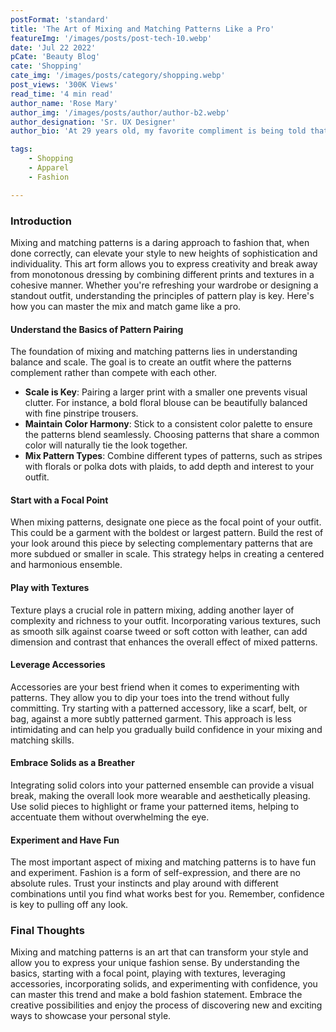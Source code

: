 ```yaml
---
postFormat: 'standard'
title: 'The Art of Mixing and Matching Patterns Like a Pro'
featureImg: '/images/posts/post-tech-10.webp'
date: 'Jul 22 2022'
pCate: 'Beauty Blog'
cate: 'Shopping'
cate_img: '/images/posts/category/shopping.webp'
post_views: '300K Views'
read_time: '4 min read'
author_name: 'Rose Mary'
author_img: '/images/posts/author/author-b2.webp'
author_designation: 'Sr. UX Designer'
author_bio: 'At 29 years old, my favorite compliment is being told that I look like my mom. Seeing myself in her image, like this daughter up top, makes me so proud of how far I’ve come, and so thankful for where I come from.'

tags: 
    - Shopping
    - Apparel
    - Fashion

---
```


### Introduction

Mixing and matching patterns is a daring approach to fashion that, when done correctly, can elevate your style to new heights of sophistication and individuality. This art form allows you to express creativity and break away from monotonous dressing by combining different prints and textures in a cohesive manner. Whether you're refreshing your wardrobe or designing a standout outfit, understanding the principles of pattern play is key. Here's how you can master the mix and match game like a pro.

#### Understand the Basics of Pattern Pairing

The foundation of mixing and matching patterns lies in understanding balance and scale. The goal is to create an outfit where the patterns complement rather than compete with each other.

- **Scale is Key**: Pairing a larger print with a smaller one prevents visual clutter. For instance, a bold floral blouse can be beautifully balanced with fine pinstripe trousers.
- **Maintain Color Harmony**: Stick to a consistent color palette to ensure the patterns blend seamlessly. Choosing patterns that share a common color will naturally tie the look together.
- **Mix Pattern Types**: Combine different types of patterns, such as stripes with florals or polka dots with plaids, to add depth and interest to your outfit.

#### Start with a Focal Point

When mixing patterns, designate one piece as the focal point of your outfit. This could be a garment with the boldest or largest pattern. Build the rest of your look around this piece by selecting complementary patterns that are more subdued or smaller in scale. This strategy helps in creating a centered and harmonious ensemble.

#### Play with Textures

Texture plays a crucial role in pattern mixing, adding another layer of complexity and richness to your outfit. Incorporating various textures, such as smooth silk against coarse tweed or soft cotton with leather, can add dimension and contrast that enhances the overall effect of mixed patterns.

#### Leverage Accessories

Accessories are your best friend when it comes to experimenting with patterns. They allow you to dip your toes into the trend without fully committing. Try starting with a patterned accessory, like a scarf, belt, or bag, against a more subtly patterned garment. This approach is less intimidating and can help you gradually build confidence in your mixing and matching skills.

#### Embrace Solids as a Breather

Integrating solid colors into your patterned ensemble can provide a visual break, making the overall look more wearable and aesthetically pleasing. Use solid pieces to highlight or frame your patterned items, helping to accentuate them without overwhelming the eye.

#### Experiment and Have Fun

The most important aspect of mixing and matching patterns is to have fun and experiment. Fashion is a form of self-expression, and there are no absolute rules. Trust your instincts and play around with different combinations until you find what works best for you. Remember, confidence is key to pulling off any look.

### Final Thoughts

Mixing and matching patterns is an art that can transform your style and allow you to express your unique fashion sense. By understanding the basics, starting with a focal point, playing with textures, leveraging accessories, incorporating solids, and experimenting with confidence, you can master this trend and make a bold fashion statement. Embrace the creative possibilities and enjoy the process of discovering new and exciting ways to showcase your personal style.
